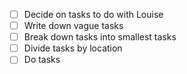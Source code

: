- [ ] Decide on tasks to do with Louise
- [ ] Write down vague tasks
- [ ] Break down tasks into smallest tasks
- [ ] Divide tasks by location
- [ ] Do tasks
